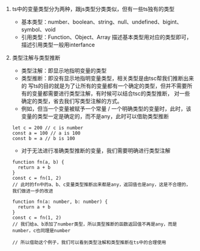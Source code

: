 1. ts中的变量类型分为两种，跟js类型分类类似，但有一些ts独有的类型
   * 基本类型：number、boolean、string、null、undefined、bigint、symbol、void
   * 引用类型：Function、Object、Array
   描述基本类型用对应的类型即可，描述引用类型一般用interfance

2. 类型注解与类型推断
   * 类型注解：即显示地指明变量的类型
   * 类型推断：即没有显示地指明变量类型，相关类型是由tsc帮我们推断出来的
   写ts的目的就是为了让所有的变量都有一个确定的类型，但并不需要所有的变量都需要进行类型注解，有时候可以结合tsc的类型推断，
   对一些确定的类型，省去我们写类型注解的方式。
   - 例如，但当一个变量被赋予一个常量 / 一个明确类型的变量时，此时，该变量的类型一定是确定的，而不是any，此时可以借助类型推断
    ```
    let c = 200 // c is number
    const a = 100 // a is 100
    const b = a // b is 100
    ```
   - 对于无法进行准确类型推断的变量，我们需要明确进行类型注解
    ```
    function fn(a, b) {
      return a + b
    }
    const c = fn(1, 2)
    // 此时的fn中的a、b、c变量类型推断出来都是any，返回值也是any，这是不合理的，我们做进一步的改进

    function fn(a: number, b: number) {
      return a + b
    }
    const c = fn(1, 2)
    // 我们给a、b添加了number类型，所以类型推断的函数返回值不再是any，而是number，c也同理是number

    // 所以借助这个例子，我们可以看到类型注解和类型推断在ts中的合理使用
    ```

    